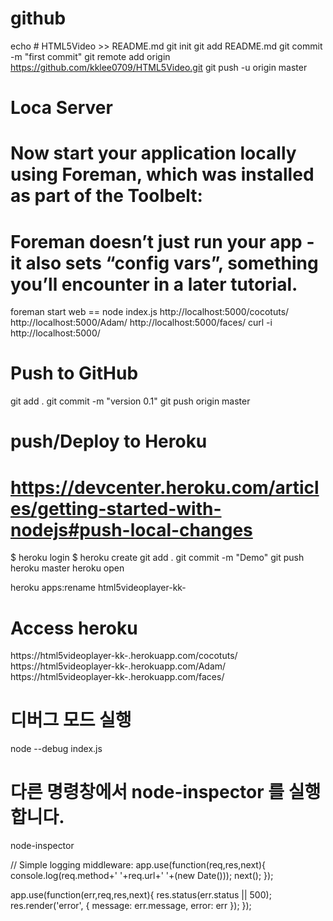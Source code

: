 # github
echo # HTML5Video >> README.md
git init
git add README.md
git commit -m "first commit"
git remote add origin https://github.com/kklee0709/HTML5Video.git
git push -u origin master

# Loca Server
# Now start your application locally using Foreman, which was installed as part of the Toolbelt:
# Foreman doesn’t just run your app - it also sets “config vars”, something you’ll encounter in a later tutorial.

foreman start web == node index.js
http://localhost:5000/cocotuts/
http://localhost:5000/Adam/
http://localhost:5000/faces/
curl -i http://localhost:5000/

# Push to GitHub
git add .
git commit -m "version 0.1"
git push origin master

# push/Deploy to Heroku
# https://devcenter.heroku.com/articles/getting-started-with-nodejs#push-local-changes
$ heroku login
$ heroku create
git add .
git commit -m "Demo"
git push heroku master
heroku open

heroku apps:rename html5videoplayer-kk-

# Access heroku
https://html5videoplayer-kk-.herokuapp.com/cocotuts/
https://html5videoplayer-kk-.herokuapp.com/Adam/
https://html5videoplayer-kk-.herokuapp.com/faces/


# 디버그 모드 실행
node --debug index.js
# 다른 명령창에서 node-inspector 를 실행합니다.
node-inspector


//
Simple logging middleware:
app.use(function(req,res,next){
  console.log(req.method+' '+req.url+' '+(new Date()));
  next();
});

app.use(function(err,req,res,next){
  res.status(err.status || 500);
  res.render('error', {
    message: err.message,
    error: err
  });
});
